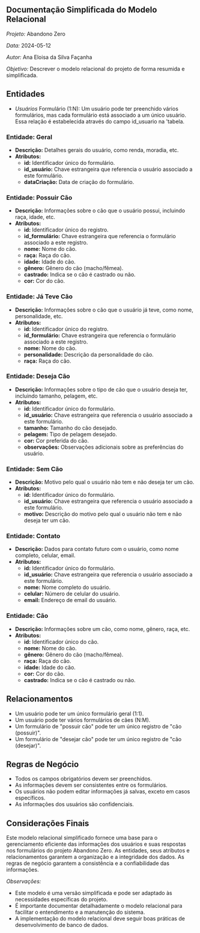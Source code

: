 ## Documentação Simplificada do Modelo Relacional

*Projeto:* Abandono Zero

*Data:* 2024-05-12

*Autor:* Ana Eloisa da Silva Façanha

*Objetivo:* Descrever o modelo relacional do projeto de forma resumida e simplificada.

## Entidades

- *Usuários* Formulário (1:N): Um usuário pode ter preenchido vários formulários, mas cada formulário está associado a um único usuário. Essa relação é estabelecida através do campo id_usuario na 'tabela.

 ### Entidade: Geral

- **Descrição:** Detalhes gerais do usuário, como renda, moradia, etc.
- **Atributos:**
  - **id:** Identificador único do formulário.
  - **id_usuário:** Chave estrangeira que referencia o usuário associado a este formulário.
  - **dataCriação:** Data de criação do formulário.

### Entidade: Possuir Cão

- **Descrição:** Informações sobre o cão que o usuário possui, incluindo raça, idade, etc.
- **Atributos:**
  - **id:** Identificador único do registro.
  - **id_formulário:** Chave estrangeira que referencia o formulário associado a este registro.
  - **nome:** Nome do cão.
  - **raça:** Raça do cão.
  - **idade:** Idade do cão.
  - **gênero:** Gênero do cão (macho/fêmea).
  - **castrado:** Indica se o cão é castrado ou não.
  - **cor:** Cor do cão.

### Entidade: Já Teve Cão

- **Descrição:** Informações sobre o cão que o usuário já teve, como nome, personalidade, etc.
- **Atributos:**
  - **id:** Identificador único do registro.
  - **id_formulário:** Chave estrangeira que referencia o formulário associado a este registro.
  - **nome:** Nome do cão.
  - **personalidade:** Descrição da personalidade do cão.
  - **raça:** Raça do cão.

### Entidade: Deseja Cão

- **Descrição:** Informações sobre o tipo de cão que o usuário deseja ter, incluindo tamanho, pelagem, etc.
- **Atributos:**
  - **id:** Identificador único do formulário.
  - **id_usuário:** Chave estrangeira que referencia o usuário associado a este formulário.
  - **tamanho:** Tamanho do cão desejado.
  - **pelagem:** Tipo de pelagem desejado.
  - **cor:** Cor preferida do cão.
  - **observações:** Observações adicionais sobre as preferências do usuário.

### Entidade: Sem Cão

- **Descrição:** Motivo pelo qual o usuário não tem e não deseja ter um cão.
- **Atributos:**
  - **id:** Identificador único do formulário.
  - **id_usuário:** Chave estrangeira que referencia o usuário associado a este formulário.
  - **motivo:** Descrição do motivo pelo qual o usuário não tem e não deseja ter um cão.

### Entidade: Contato

- **Descrição:** Dados para contato futuro com o usuário, como nome completo, celular, email.
- **Atributos:**
  - **id:** Identificador único do formulário.
  - **id_usuário:** Chave estrangeira que referencia o usuário associado a este formulário.
  - **nome:** Nome completo do usuário.
  - **celular:** Número de celular do usuário.
  - **email:** Endereço de email do usuário.

### Entidade: Cão

- **Descrição:** Informações sobre um cão, como nome, gênero, raça, etc.
- **Atributos:**
  - **id:** Identificador único do cão.
  - **nome:** Nome do cão.
  - **gênero:** Gênero do cão (macho/fêmea).
  - **raça:** Raça do cão.
  - **idade:** Idade do cão.
  - **cor:** Cor do cão.
  - **castrado:** Indica se o cão é castrado ou não.


## Relacionamentos

- Um usuário pode ter um único formulário geral (1:1).
- Um usuário pode ter vários formulários de cães (N:M).
- Um formulário de "possuir cão" pode ter um único registro de "cão (possuir)".
- Um formulário de "desejar cão" pode ter um único registro de "cão (desejar)".

## Regras de Negócio

- Todos os campos obrigatórios devem ser preenchidos.
- As informações devem ser consistentes entre os formulários.
- Os usuários não podem editar informações já salvas, exceto em casos específicos.
- As informações dos usuários são confidenciais.

## Considerações Finais

Este modelo relacional simplificado fornece uma base para o gerenciamento eficiente das informações dos usuários e suas respostas nos formulários do projeto Abandono Zero. As entidades, seus atributos e relacionamentos garantem a organização e a integridade dos dados. As regras de negócio garantem a consistência e a confiabilidade das informações.

*Observações:*

- Este modelo é uma versão simplificada e pode ser adaptado às necessidades específicas do projeto.
- É importante documentar detalhadamente o modelo relacional para facilitar o entendimento e a manutenção do sistema.
- A implementação do modelo relacional deve seguir boas práticas de desenvolvimento de banco de dados.




